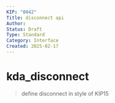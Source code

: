 ```yaml
---
KIP: "0042"
Title: disconnect api
Author:
Status: Draft
Type: Standard
Category: Interface
Created: 2025-02-17
---
```


# kda_disconnect

> define disconnect in style of KIP15

